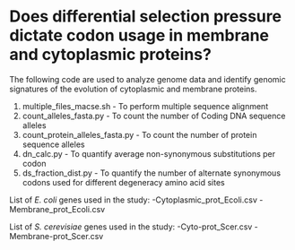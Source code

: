 # Does differential selection pressure dictate codon usage in membrane and cytoplasmic proteins?

The following code are used to analyze genome data and identify genomic signatures of the evolution of cytoplasmic and membrane proteins.

1. multiple_files_macse.sh - To perform multiple sequence alignment
2. count_alleles_fasta.py - To count the number of Coding DNA sequence alleles
3. count_protein_alleles_fasta.py - To count the number of protein sequence alleles
4. dn_calc.py - To quantify average non-synonymous substitutions per codon
5. ds_fraction_dist.py - To quantify the number of alternate synonymous codons used for different degeneracy amino acid sites

List of _E. coli_ genes used in the study:
-Cytoplasmic_prot_Ecoli.csv
-Membrane_prot_Ecoli.csv

List of _S. cerevisiae_ genes used in the study:
-Cyto-prot_Scer.csv
-Membrane-prot_Scer.csv
